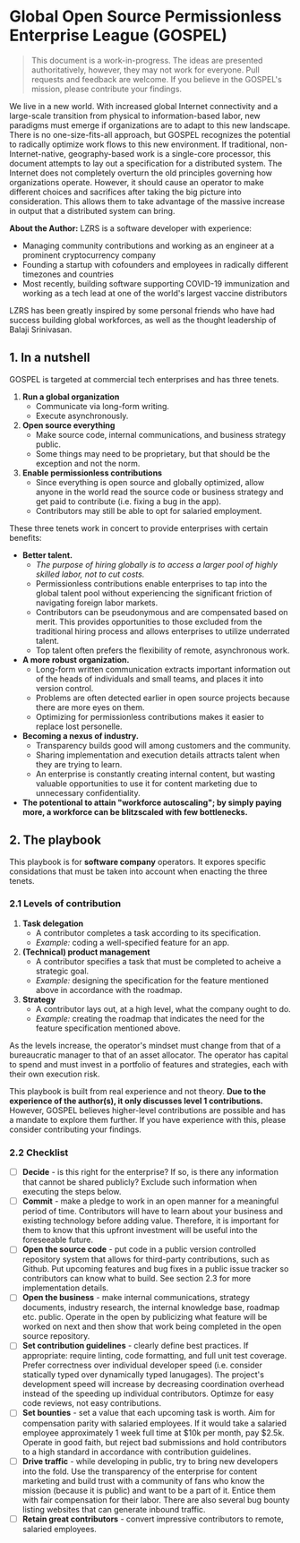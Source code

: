 # Global Open Source Permissionless Enterprise League (GOSPEL)

> This document is a work-in-progress. The ideas are presented authoritatively, however, they may not work for everyone. Pull requests and feedback are welcome. If you believe in the GOSPEL's mission, please contribute your findings.

We live in a new world. With increased global Internet connectivity and a large-scale transition from physical to information-based labor, new paradigms must emerge if organizations are to adapt to this new landscape. There is no one-size-fits-all approach, but GOSPEL recognizes the potential to radically optimize work flows to this new environment. If traditional, non-Internet-native, geography-based work is a single-core processor, this document attempts to lay out a specification for a distributed system. The Internet does not completely overturn the old principles governing how organizations operate. However, it should cause an operator to make different choices and sacrifices after taking the big picture into consideration. This allows them to take advantage of the massive increase in output that a distributed system can bring.

**About the Author:** LZRS is a software developer with experience:
* Managing community contributions and working as an engineer at a prominent cryptocurrency company
* Founding a startup with cofounders and employees in radically different timezones and countries
* Most recently, building software supporting COVID-19 immunization and working as a tech lead at one of the world's largest vaccine distributors

LZRS has been greatly inspired by some personal friends who have had success building global workforces, as well as the thought leadership of Balaji Srinivasan.

## 1. In a nutshell
GOSPEL is targeted at commercial tech enterprises and has three tenets.
1. **Run a global organization**
    * Communicate via long-form writing.
    * Execute asynchronously.
2. **Open source everything**
    * Make source code, internal communications, and business strategy public.
    * Some things may need to be proprietary, but that should be the exception and not the norm.
3. **Enable permissionless contributions**
    * Since everything is open source and globally optimized, allow anyone in the world read the source code or business strategy and get paid to contribute (i.e. fixing a bug in the app).
    * Contributors may still be able to opt for salaried employment.

These three tenets work in concert to provide enterprises with certain benefits:
* **Better talent.** 
  * _The purpose of hiring globally is to access a larger pool of highly skilled labor, not to cut costs._ 
  * Permissionless contributions enable enterprises to tap into the global talent pool without experiencing the significant friction of navigating foreign labor markets.
  * Contributors can be pseudonymous and are compensated based on merit. This provides opportunities to those excluded from the traditional hiring process and allows enterprises to utilize underrated talent.
  * Top talent often prefers the flexibility of remote, asynchronous work.
* **A more robust organization.** 
  * Long-form written communication extracts important information out of the heads of individuals and small teams, and places it into version control. 
  * Problems are often detected earlier in open source projects because there are more eyes on them.
  * Optimizing for permissionless contributions makes it easier to replace lost personelle.
* **Becoming a nexus of industry.**
  * Transparency builds good will among customers and the community.
  * Sharing implementation and execution details attracts talent when they are trying to learn.
  * An enterprise is constantly creating internal content, but wasting valuable opportunities to use it for content marketing due to unnecessary confidentiality.
* **The potentional to attain "workforce autoscaling"; by simply paying more, a workforce can be blitzscaled with few bottlenecks.**

## 2. The playbook

This playbook is for **software company** operators. It expores specific considations that must be taken into account when enacting the three tenets.

### 2.1 Levels of contribution
1. **Task delegation**
    * A contributor completes a task according to its specification.
    * _Example:_ coding a well-specified feature for an app.
2. **(Technical) product management**
    * A contributor specifies a task that must be completed to acheive a strategic goal.
    * _Example:_ designing the specification for the feature mentioned above in accordance with the roadmap.
3. **Strategy**
    * A contributor lays out, at a high level, what the company ought to do. 
    * _Example:_ creating the roadmap that indicates the need for the feature specification mentioned above.

As the levels increase, the operator's mindset must change from that of a bureaucratic manager to that of an asset allocator. The operator has capital to spend and must invest in a portfolio of features and strategies, each with their own execution risk. 

This playbook is built from real experience and not theory. **Due to the experience of the author(s), it only discusses level 1 contributions.** However, GOSPEL believes higher-level contributions are possible and has a mandate to explore them further. If you have experience with this, please consider contributing your findings.

### 2.2 Checklist
- [ ] **Decide** - is this right for the enterprise? If so, is there any information that cannot be shared publicly? Exclude such information when executing the steps below.
- [ ] **Commit** - make a pledge to work in an open manner for a meaningful period of time. Contributors will have to learn about your business and existing technology before adding value. Therefore, it is important for them to know that this upfront investment will be useful into the foreseeable future.
- [ ] **Open the source code** - put code in a public version controlled repository system that allows for third-party contributions, such as Github. Put upcoming features and bug fixes in a public issue tracker so contributors can know what to build. See section 2.3 for more implementation details.
- [ ] **Open the business** - make internal communications, strategy documents, industry research, the internal knowledge base, roadmap etc. public. Operate in the open by publicizing what feature will be worked on next and then show that work being completed in the open source repository.
- [ ] **Set contribution guidelines** - clearly define best practices. If appropriate: require linting, code formatting, and full unit test coverage. Prefer correctness over individual developer speed (i.e. consider statically typed over dynamically typed lanugages). The project's development speed will increase by decreasing coordination overhead instead of the speeding up individual contributors. Optimze for easy code reviews, not easy contributions.
- [ ] **Set bounties** - set a value that each upcoming task is worth. Aim for compensation parity with salaried employees. If it would take a salaried employee approximately 1 week full time at $10k per month, pay $2.5k. Operate in good faith, but reject bad submissions and hold contributors to a high standard in accordance with contribution guidelines.
- [ ] **Drive traffic** - while developing in public, try to bring new developers into the fold. Use the transparency of the enterprise for content marketing and build trust with a community of fans who know the mission (because it is public) and want to be a part of it. Entice them with fair compensation for their labor. There are also several bug bounty listing websites that can generate inbound traffic.
- [ ] **Retain great contributors** - convert impressive contributors to remote, salaried employees.
